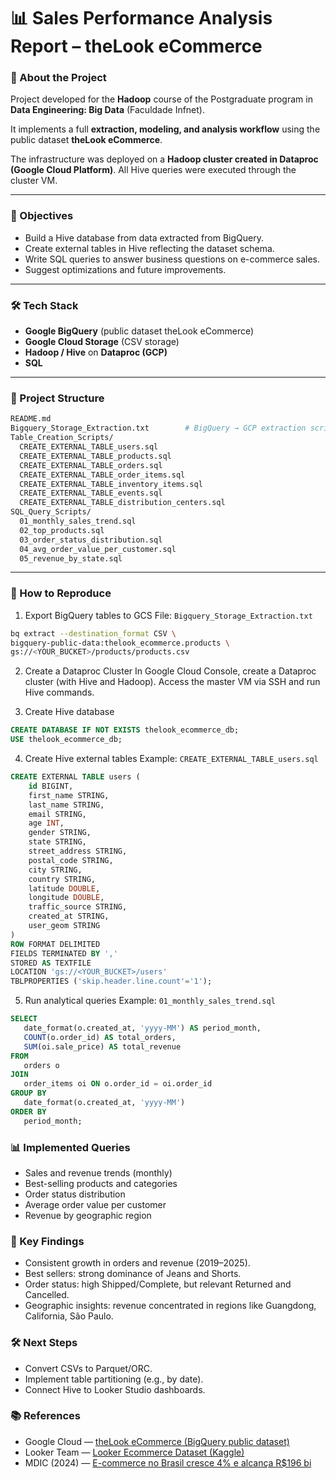 # 📊 Sales Performance Analysis Report – theLook eCommerce   

### 📌 About the Project
Project developed for the **Hadoop** course of the Postgraduate program in **Data Engineering: Big Data** (Faculdade Infnet). 

It implements a full **extraction, modeling, and analysis workflow** using the public dataset **theLook eCommerce**.

The infrastructure was deployed on a **Hadoop cluster created in Dataproc (Google Cloud Platform)**. All Hive queries were executed through the cluster VM.

---

### 🎯 Objectives  
- Build a Hive database from data extracted from BigQuery.
- Create external tables in Hive reflecting the dataset schema.
- Write SQL queries to answer business questions on e-commerce sales.
- Suggest optimizations and future improvements.

---

### 🛠 Tech Stack
- **Google BigQuery** (public dataset theLook eCommerce)  
- **Google Cloud Storage** (CSV storage) 
- **Hadoop / Hive** on **Dataproc (GCP)**
- **SQL**  

---

### 📂 Project Structure
```bash
README.md
Bigquery_Storage_Extraction.txt        # BigQuery → GCP extraction scripts
Table_Creation_Scripts/
  CREATE_EXTERNAL_TABLE_users.sql
  CREATE_EXTERNAL_TABLE_products.sql
  CREATE_EXTERNAL_TABLE_orders.sql
  CREATE_EXTERNAL_TABLE_order_items.sql
  CREATE_EXTERNAL_TABLE_inventory_items.sql
  CREATE_EXTERNAL_TABLE_events.sql
  CREATE_EXTERNAL_TABLE_distribution_centers.sql
SQL_Query_Scripts/
  01_monthly_sales_trend.sql
  02_top_products.sql
  03_order_status_distribution.sql
  04_avg_order_value_per_customer.sql
  05_revenue_by_state.sql
```

---

### 🚀 How to Reproduce
1. Export BigQuery tables to GCS
File: ```Bigquery_Storage_Extraction.txt```
```bash
bq extract --destination_format CSV \
bigquery-public-data:thelook_ecommerce.products \
gs://<YOUR_BUCKET>/products/products.csv
```

2. Create a Dataproc Cluster
In Google Cloud Console, create a Dataproc cluster (with Hive and Hadoop).
Access the master VM via SSH and run Hive commands.

3. Create Hive database
```sql
CREATE DATABASE IF NOT EXISTS thelook_ecommerce_db;
USE thelook_ecommerce_db;
```

4. Create Hive external tables
Example: ```CREATE_EXTERNAL_TABLE_users.sql```
```sql
CREATE EXTERNAL TABLE users (
    id BIGINT,
    first_name STRING,
    last_name STRING,
    email STRING,
    age INT,
    gender STRING,
    state STRING,
    street_address STRING,
    postal_code STRING,
    city STRING,
    country STRING,
    latitude DOUBLE,
    longitude DOUBLE,
    traffic_source STRING,
    created_at STRING,
    user_geom STRING
)
ROW FORMAT DELIMITED
FIELDS TERMINATED BY ','
STORED AS TEXTFILE
LOCATION 'gs://<YOUR_BUCKET>/users'
TBLPROPERTIES ('skip.header.line.count'='1');
```

5. Run analytical queries
Example: ```01_monthly_sales_trend.sql```
```sql
SELECT
   date_format(o.created_at, 'yyyy-MM') AS period_month,
   COUNT(o.order_id) AS total_orders,
   SUM(oi.sale_price) AS total_revenue
FROM
   orders o
JOIN
   order_items oi ON o.order_id = oi.order_id
GROUP BY
   date_format(o.created_at, 'yyyy-MM')
ORDER BY
   period_month;
```

### 📊 Implemented Queries
- Sales and revenue trends (monthly)
- Best-selling products and categories
- Order status distribution
- Average order value per customer
- Revenue by geographic region

### 🔎 Key Findings
- Consistent growth in orders and revenue (2019–2025).
- Best sellers: strong dominance of Jeans and Shorts.
- Order status: high Shipped/Complete, but relevant Returned and Cancelled.
- Geographic insights: revenue concentrated in regions like Guangdong, California, São Paulo.

### 🛠 Next Steps
- Convert CSVs to Parquet/ORC.
- Implement table partitioning (e.g., by date).
- Connect Hive to Looker Studio dashboards.

### 📚 References
- Google Cloud — [theLook eCommerce (BigQuery public dataset)](https://console.cloud.google.com/marketplace/product/bigquery-public-data/thelook-ecommerce)
- Looker Team — [Looker Ecommerce Dataset (Kaggle)](https://www.kaggle.com/datasets/mustafakeser4/looker-ecommerce-bigquery-dataset)
- MDIC (2024) — [E-commerce no Brasil cresce 4% e alcança R$196 bi](https://www.gov.br/mdic/pt-br/assuntos/noticias/2024/setembro/e-commerce-no-brasil-cresce-4-e-alcanca-r-196-bi-em-2023)